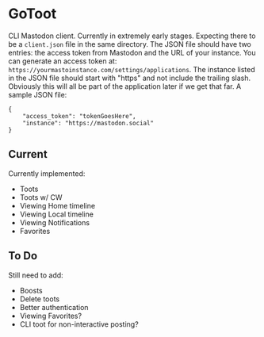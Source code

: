 # GoToot

CLI Mastodon client. Currently in extremely early stages. Expecting there to be a `client.json` file in the same directory. The JSON file should have two entries: the access token from Mastodon and the URL of your instance. You can generate an access token at: `https://yourmastoinstance.com/settings/applications`. The instance listed in the JSON file should start with "https" and not include the trailing slash. Obviously this will all be part of the application later if we get that far. A sample JSON file:

    {
        "access_token": "tokenGoesHere",
        "instance": "https://mastodon.social"
    }

## Current

Currently implemented:

- Toots
- Toots w/ CW
- Viewing Home timeline
- Viewing Local timeline
- Viewing Notifications
- Favorites

## To Do

Still need to add:

- Boosts
- Delete toots
- Better authentication
- Viewing Favorites?
- CLI toot for non-interactive posting?
